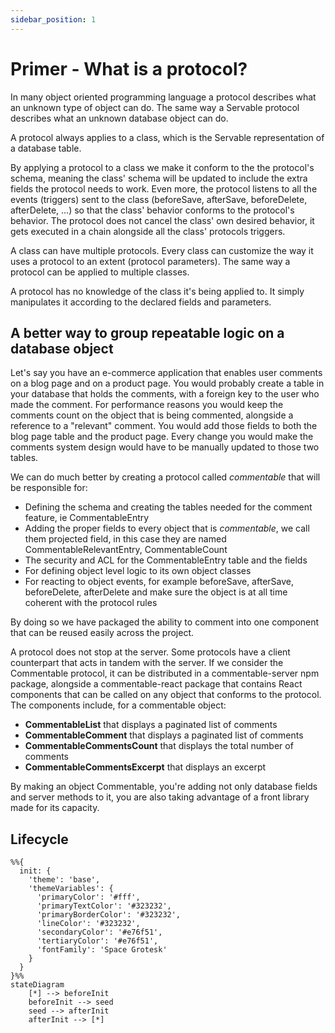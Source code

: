 ```yaml
---
sidebar_position: 1
---
```


# Primer - What is a protocol?

In many object oriented programming language a protocol describes what an unknown type of object can do. The same way a Servable protocol describes what an unknown database object can do. 

A protocol always applies to a class, which is the Servable representation of a database table. 

By applying a protocol to a class we make it conform to the the protocol's schema, meaning the class' schema will be updated to include the extra fields the protocol needs to work. Even more, the protocol listens to all the events (triggers) sent to the class (beforeSave, afterSave, beforeDelete, afterDelete, ...) so that the class' behavior conforms to the protocol's behavior. The protocol does not cancel the class' own desired behavior, it gets executed in a chain alongside all the class' protocols triggers.

A class can have multiple protocols.
Every class can customize the way it uses a protocol to an extent (protocol parameters).
The same way a protocol can be applied to multiple classes.

A protocol has no knowledge of the class it's being applied to. It simply manipulates it according to the declared fields and parameters.


## A better way to group repeatable logic on a database object
Let's say you have an e-commerce application that enables user comments on a blog page and on a product page. You would probably create a table in your database that holds the comments, with a foreign key to the user who made the comment. For performance reasons you would keep the comments count on the object that is being commented, alongside a reference to a "relevant" comment. You would add those fields to both the blog page table and the product page. Every change you would make the comments system design would have to be manually updated to those two tables.

We can do much better by creating a protocol called *commentable* that will be responsible for:

- Defining the schema and creating the tables needed for the comment feature, ie CommentableEntry
- Adding the proper fields to every object that is *commentable*, we call them projected field, in this case they are named CommentableRelevantEntry, CommentableCount
- The security and ACL for the CommentableEntry table and the fields 
- For defining object level logic to its own object classes
- For reacting to object events, for example beforeSave, afterSave, beforeDelete, afterDelete and make sure the object is at all time coherent with the protocol rules

By doing so we have packaged the ability to comment into one component that can be reused easily across the project.

A protocol does not stop at the server. Some protocols have a client counterpart that acts in tandem with the server. If we consider the Commentable protocol, it can be distributed in a commentable-server npm package, alongside a commentable-react package that contains React components that can be called on any object that conforms to the protocol. The components include, for a commentable object:
- **CommentableList** that displays a paginated list of comments 
- **CommentableComment** that displays a paginated list of comments
- **CommentableCommentsCount** that displays the total number of comments 
- **CommentableCommentsExcerpt** that displays an excerpt

By making an object Commentable, you're adding not only database fields and server methods to it, you are also taking advantage of a front library made for its capacity.


## Lifecycle
```mermaid
%%{
  init: {
    'theme': 'base',
    'themeVariables': {
      'primaryColor': '#fff',
      'primaryTextColor': '#323232',
      'primaryBorderColor': '#323232',
      'lineColor': '#323232',
      'secondaryColor': '#e76f51',
      'tertiaryColor': '#e76f51',
      'fontFamily': 'Space Grotesk' 
    }
  }
}%%
stateDiagram
    [*] --> beforeInit
    beforeInit --> seed
    seed --> afterInit
    afterInit --> [*]
```